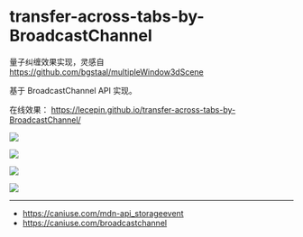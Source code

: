 # transfer-across-tabs-by-BroadcastChannel
量子纠缠效果实现，灵感自 https://github.com/bgstaal/multipleWindow3dScene

基于 BroadcastChannel API 实现。

在线效果： https://lecepin.github.io/transfer-across-tabs-by-BroadcastChannel/

![](https://github.com/lecepin/transfer-across-tabs-by-BroadcastChannel/assets/11046969/387ef07e-2828-47d7-b8f7-a04f1dfc26f9)

![](https://github.com/lecepin/transfer-across-tabs-by-BroadcastChannel/assets/11046969/3df1c6c6-0832-406a-a01b-85f9d781f9b7)

![](https://github.com/lecepin/transfer-across-tabs-by-BroadcastChannel/assets/11046969/c6ca215f-4270-49d6-b630-bf76b916e7cd)

![](https://github.com/lecepin/transfer-across-tabs-by-BroadcastChannel/assets/11046969/c597aa3f-d320-4e99-9103-efd0b2db47b8)

---

- https://caniuse.com/mdn-api_storageevent
- https://caniuse.com/broadcastchannel

